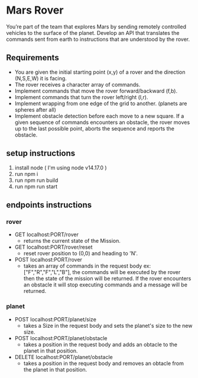 # Mars Rover

You’re part of the team that explores Mars by sending remotely controlled vehicles to the surface of the planet. Develop an API that translates the commands sent from earth to instructions that are understood by the rover.

## Requirements
- You are given the initial starting point (x,y) of a rover and the direction (N,S,E,W) it is facing.
- The rover receives a character array of commands.
- Implement commands that move the rover forward/backward (f,b).
- Implement commands that turn the rover left/right (l,r).
- Implement wrapping from one edge of the grid to another. (planets are spheres after all)
- Implement obstacle detection before each move to a new square. If a given sequence of commands encounters an obstacle, the rover moves up to the last possible point, aborts the sequence and reports the obstacle.

## setup instructions
1. install node ( I'm using node v14.17.0 )
2. run npm i
3. run npm run build
4. run npm run start

## endpoints instructions

### rover

- GET localhost:PORT/rover
  - returns the current state of the Mission.
- GET localhost:PORT/rover/reset
  - reset rover position to (0,0) and heading to 'N'.
- POST localhost:PORT/rover
  - takes an array of commands in the request body ex: ["F","R","F","L","B"], the commands will be executed by the rover then the state of the mission will be returned. If the rover encounters an obstacle it will stop executing commands and a message will be returned.

### planet

- POST localhost:PORT/planet/size
  - takes a Size in the request body and sets the planet's size to the new size.
- POST localhost:PORT/planet/obstacle
  - takes a position in the request body and adds an obtacle to the planet in that position.
- DELETE localhost:PORT/planet/obstacle
  - takes a position in the request body and removes an obtacle from the planet in that position.
